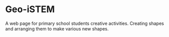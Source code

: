 # Geo-iSTEM
A web page for primary school students creative activities. Creating shapes and arranging them to make various new shapes.
